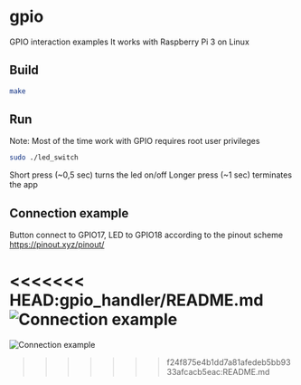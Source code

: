 # gpio
GPIO interaction examples
It works with Raspberry Pi 3 on Linux

## Build 
```bash
make
```
## Run
Note: Most of the time work with GPIO requires root user privileges
```bash
sudo ./led_switch
```
Short press (~0,5 sec) turns the led on/off
Longer press (~1 sec) terminates the app

## Connection example
Button connect to GPIO17, LED to GPIO18 according to the pinout scheme https://pinout.xyz/pinout/

<<<<<<< HEAD:gpio_handler/README.md
![Connection example](https://downloader.disk.yandex.ru/preview/ae60a0c79a0cb5e866792e638979875fac0cb59598a6ca9703f66c23faabf91b/5b23968f/mD2IKnThOcx0abHbGzJeDzjP7HQ2q_LwQs6wOkQlgoJbsLx2Z1IjjPpXDzEfBPxGIA3XZw691RuDRyvJcYlBrw%3D%3D?uid=0&filename=IMG_1306.jpg&disposition=inline&hash=&limit=0&content_type=image%2Fjpeg&tknv=v2&size=1920x966)
=======
![Connection example](https://www.dropbox.com/s/jpj3t10l97xomui/Photo%2013-06-2018%2C%2008%2057%2047.jpg)
>>>>>>> f24f875e4b1dd7a81afedeb5bb9333afcacb5eac:README.md
